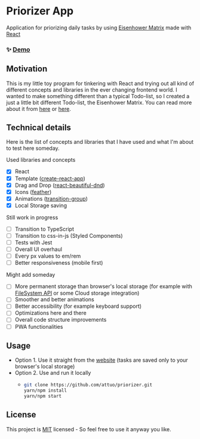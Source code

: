 # Priorizer App

Application for priorizing daily tasks by using [Eisenhower Matrix](https://en.wikipedia.org/wiki/Time_management#The_Eisenhower_Method) made with [React](https://reactjs.org/)
 ### ✨ [Demo](https://attuo.github.io/Priorizer/)
  
## Motivation

This is my little toy program for tinkering with React and trying out all kind of different concepts and libraries in the ever changing frontend world. I wanted to make something different than a typical Todo-list, so I created a just a little bit different Todo-list, the Eisenhower Matrix. You can read more about it from [here](https://en.wikipedia.org/wiki/Time_management#The_Eisenhower_Method) or [here](https://todoist.com/productivity-methods/eisenhower-matrix). 

##  Technical details

Here is the list of concepts and libraries that I have used and what I'm about to test here someday.

Used libraries and concepts
- [X] React
- [X] Template ([create-react-app](https://github.com/facebook/create-react-app))
- [X] Drag and Drop ([react-beautiful-dnd](https://github.com/atlassian/react-beautiful-dnd))
- [X] Icons ([feather](https://github.com/feathericons/react-feather))
- [X] Animations ([transition-group](https://reactcommunity.org/react-transition-group/))
- [X] Local Storage saving

Still work in progress
- [ ] Transition to TypeScript
- [ ] Transition to css-in-js (Styled Components)
- [ ] Tests with Jest
- [ ] Overall UI overhaul
- [ ] Every px values to em/rem
- [ ] Better responsiveness (mobile first)

Might add someday
- [ ] More permanent storage than browser's local storage (for example with [FileSystem API](https://developer.mozilla.org/en-US/docs/Web/API/FileSystem) or some Cloud storage integration)
- [ ] Smoother and better animations
- [ ] Better accessibility (for example keyboard support)
- [ ] Optimizations here and there
- [ ] Overall code structure improvements
- [ ] PWA functionalities

## Usage

*  Option 1. Use it straight from the [website](https://attuo.github.io/priorizer) (tasks are saved only to your browser's local storage)
*  Option 2. Use and run it locally
   *  ```bash
      git clone https://github.com/attuo/priorizer.git
      yarn/npm install
      yarn/npm start
      ```

## License
This project is [MIT](https://choosealicense.com/licenses/mit/) licensed - So feel free to use it anyway you like.
